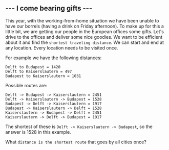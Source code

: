 ## --- I come bearing gifts ---

This year, with the working-from-home situation we have been unable to have our borrels (having a drink on Friday afternoon). To make up for this a little bit, we are getting our people in the European offices some gifts. Let's drive to the offices and deliver some nice goodies. We want to be efficient about it and find the `shortest traveling distance`. We can start and end at any location. Every location needs to be visited once.

For example we have the following distances:
```
Delft to Budapest = 1420
Delft to Kaiserslautern = 497
Budapest to Kaiserslautern = 1031
```

Possible routes are:
```
Delft -> Budapest -> Kaiserslautern = 2451
Delft -> Kaiserslautern -> Budapest = 1528
Budapest -> Delft -> Kaiserslautern = 1917
Budapest -> Kaiserslautern -> Delft = 1528
Kaiserslautern -> Budapest -> Delft = 2451
Kaiserslautern -> Delft -> Budapest = 1917
```

The shortest of these is `Delft -> Kaiserslautern -> Budapest`, so the answer is 1528 in this example.

What `distance is the shortest route` that goes by all cities once?
